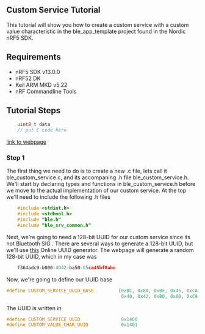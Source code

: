 Custom Service Tutorial
-------

This tutorial will show you how to create a custom service with a custom value characteristic in the ble_app_template project found in the Nordic nRF5 SDK. 
<!---
## TODO

- [ ] Add register definition file (.svd) and retarget of printf to the ble_app_uart Segger Embedded Project.
--->

## Requirements

- nRF5 SDK v13.0.0
- nRF52 DK
- Keil ARM MKD v5.22
- nRF Commandline Tools

## Tutorial Steps

```C    
    uint8_t data
    // put C code here
```

[link to webpage](www.google.com)

### Step 1

The first thing we need to do is to create a new .c file, lets call it ble_custom_service.c, and its accompaning .h file ble_custom_service.h. We'll start by declaring types and functions in ble_custom_service.h before we move to the actual implementation of our custom service. At the top we'll need to include the following .h files

```C    
    #include <stdint.h>
    #include <stdbool.h>
    #include "ble.h"
    #include "ble_srv_common.h"
```


Next, we're going to need a 128-bit UUID for our custom service since its not Bluetooth SIG . There are several ways to generate a 128-bit UUID, but we'll use [this](https://www.uuidgenerator.net/version4) Online UUID generator. The webpage will generate a random 128-bit UUID, which in my case was

```C 
    f364adc9-b000-4042-ba50-05ca45bf8abc
```
Now, we're going to define our UUID base

```C    
#define CUSTOM_SERVICE_UUID_BASE         {0xBC, 0x8A, 0xBF, 0x45, 0xCA, 0x05, 0x50, 0xBA, \
                                          0x40, 0x42, 0xB0, 0x00, 0xC9, 0xAD, 0x64, 0xF3}
````
The UUID is written in 

```C   
#define CUSTOM_SERVICE_UUID               0x1400
#define CUSTOM_VALUE_CHAR_UUID            0x1401
```